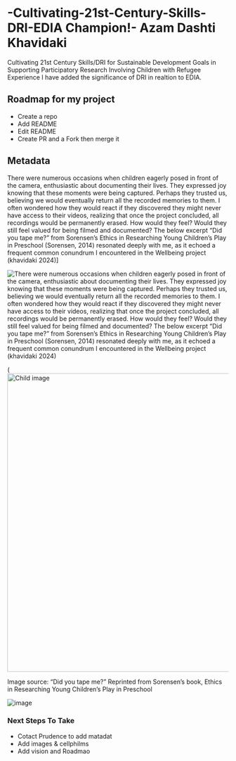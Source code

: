# -Cultivating-21st-Century-Skills-DRI-EDIA Champion!- Azam Dashti Khavidaki
Cultivating 21st Century Skills/DRI for Sustainable Development Goals in Supporting Participatory Research Involving Children with Refugee Experience
I have added the significance of DRI in realtion to EDIA. 
## Roadmap for my project
* Create a repo
* Add README
* Edit README
* Create PR and a Fork then merge it 
  
## Metadata

There were numerous occasions when children eagerly posed in front of the camera, enthusiastic about documenting their lives. They expressed joy knowing that these moments were being captured. Perhaps they trusted us, believing we would eventually return all the recorded memories to them. I often wondered how they would react if they discovered they might never have access to their videos, realizing that once the project concluded, all recordings would be permanently erased. How would they feel? Would they still feel valued for being filmed and documented? The below excerpt “Did you tape me?” from Sorensen’s Ethics in Researching Young Children’s Play in Preschool (Sorensen, 2014) resonated deeply with me, as it echoed a frequent common conundrum I encountered in the Wellbeing project  (khavidaki 2024)]

![There were numerous occasions when children eagerly posed in front of the camera, enthusiastic about documenting their lives. They expressed joy knowing that these moments were being captured. Perhaps they trusted us, believing we would eventually return all the recorded memories to them. I often wondered how they would react if they discovered they might never have access to their videos, realizing that once the project concluded, all recordings would be permanently erased. How would they feel? Would they still feel valued for being filmed and documented? The below excerpt “Did you tape me?” from Sorensen’s Ethics in Researching Young Children’s Play in Preschool (Sorensen, 2014) resonated deeply with me, as it echoed a frequent common conundrum I encountered in the Wellbeing project  (khavidaki 2024)](https://github.com/user-attachments/assets/247bc9e6-3702-4ab8-85c0-11a0c780669c)

(<img width="679" alt="Child image" src="https://github.com/user-attachments/assets/6153c5e2-9130-40a3-b7ec-e5d15268e062">

Image source: “Did you tape me?” Reprinted from Sorensen’s book, Ethics in Researching Young Children’s Play in Preschool

![image](https://github.com/user-attachments/assets/dfb9f1c9-af59-480a-a05f-23dc831fa757)

### Next Steps To Take
- Cotact Prudence to add matadat
- Add images & cellphilms
- Add vision and Roadmao





